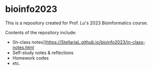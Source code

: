 # bioinfo2023
This is a repository created for Prof. Lu's 2023 Bioinformatics course.

Contents of the repository include:
* [In-class notes](https://StellariaL.github.io/bioinfo2023/in-class-notes.html
* Self-study notes & reflections
* Homework codes
* etc.
